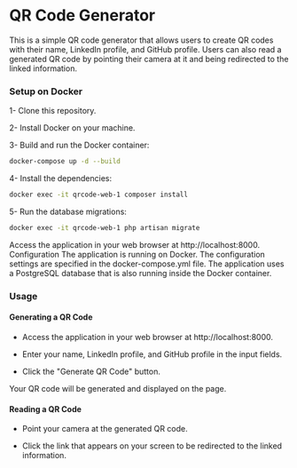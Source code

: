 # QR Code Generator

This is a simple QR code generator that allows users to create QR codes with their name, LinkedIn profile, and GitHub profile. Users can also read a generated QR code by pointing their camera at it and being redirected to the linked information.

### Setup on Docker

1- Clone this repository.

2- Install Docker on your machine.

3- Build and run the Docker container:

```sh
docker-compose up -d --build
```

4- Install the dependencies:

```sh
docker exec -it qrcode-web-1 composer install
```

5- Run the database migrations:

```sh
docker exec -it qrcode-web-1 php artisan migrate
```

Access the application in your web browser at http://localhost:8000.
Configuration
The application is running on Docker. The configuration settings are specified in the docker-compose.yml file. The application uses a PostgreSQL database that is also running inside the Docker container.

### Usage

#### Generating a QR Code

-   Access the application in your web browser at http://localhost:8000.

-   Enter your name, LinkedIn profile, and GitHub profile in the input fields.

-   Click the "Generate QR Code" button.

Your QR code will be generated and displayed on the page.

#### Reading a QR Code

-   Point your camera at the generated QR code.

-   Click the link that appears on your screen to be redirected to the linked information.
